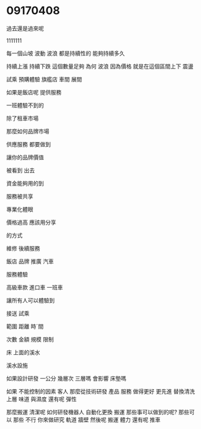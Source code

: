 # 09170408
過去還是過來呢




1111111

每一個山坡 
波動 波浪
都是持續性的
能夠持續多久

持續上漲
持續下跌
這個數量足夠
為何 波浪
因為價格 就是在這個區間上下
震盪


試乘
預購體驗
旗艦店
車間 展間

如果是飯店呢
提供服務

一班體驗不到的

除了租車市場

那麼如何品牌市場

供應服務
都要做到

讓你的品牌價值

被看到
出去

資金能夠用的到

服務被共享

專業化體眼

價格過高
應該用分享

的方式

維修
後續服務

飯店 品牌 推廣
 汽車 

 服務體驗

 高級車款 進口車 
 一班車

 讓所有人可以體驗到

 接送 試乘

 範圍
 距離
 時ˊ間

 次數
 金額
 規模
 限制


 床
 上面的溪水

 溪水設施

 如果設計研發 一公分 幾層次 三層嗎
 會影響 床墊嗎

 如果 不能控制的因素 客人
 那麼從技術研發
 產品 服務 做得更好 更先進
 替換清洗上層
 味道 與濕度 還有呢 彈性

 那麼搬運 清潔呢
 如何研發機器人 自動化更換 搬運 那些事可以做到的呢? 那些可以 那些 不行 你來做研究 軌道 牆壁 然後呢 搬運 體力 還有呢 推車
 
